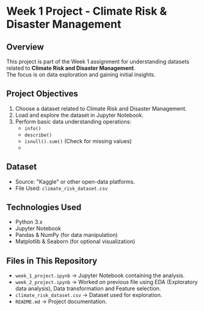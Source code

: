 # Week 1 Project - Climate Risk & Disaster Management

## Overview
This project is part of the Week 1 assignment for understanding datasets related to **Climate Risk and Disaster Management**.  
The focus is on data exploration and gaining initial insights.

## Project Objectives
1. Choose a dataset related to Climate Risk and Disaster Management.
2. Load and explore the dataset in Jupyter Notebook.
3. Perform basic data understanding operations:
   - `info()`
   - `describe()`
   - `isnull().sum()` (Check for missing values)
   - 
## Dataset
- Source: "Kaggle" or other open-data platforms.
- File Used: `climate_risk_dataset.csv`  

## Technologies Used
- Python 3.x
- Jupyter Notebook
- Pandas & NumPy (for data manipulation)
- Matplotlib & Seaborn (for optional visualization)

## Files in This Repository
- `week_1_project.ipynb` → Jupyter Notebook containing the analysis.
- `week_2_project.ipynb` → Worked on previous file using EDA (Exploratory data analysis), Data transformation and Feature selection.
- `climate_risk_dataset.csv` → Dataset used for exploration.
- `README.md` → Project documentation.
